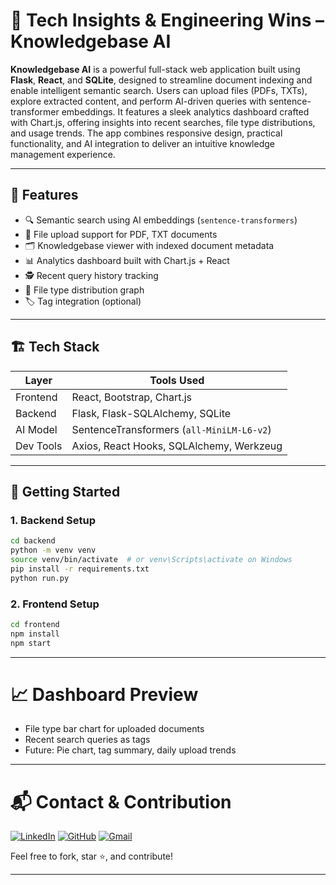 # 🧠 Tech Insights & Engineering Wins – Knowledgebase AI

**Knowledgebase AI** is a powerful full-stack web application built using **Flask**, **React**, and **SQLite**, designed to streamline document indexing and enable intelligent semantic search. Users can upload files (PDFs, TXTs), explore extracted content, and perform AI-driven queries with sentence-transformer embeddings. It features a sleek analytics dashboard crafted with Chart.js, offering insights into recent searches, file type distributions, and usage trends. The app combines responsive design, practical functionality, and AI integration to deliver an intuitive knowledge management experience.

---

## 🧠 Features

- 🔍 Semantic search using AI embeddings (`sentence-transformers`)
- 📂 File upload support for PDF, TXT documents
- 🗂️ Knowledgebase viewer with indexed document metadata
- 📊 Analytics dashboard built with Chart.js + React
- 🕵️ Recent query history tracking
- 📁 File type distribution graph
- 🏷️ Tag integration (optional)

---

## 🏗️ Tech Stack

| Layer       | Tools Used                                    |
|-------------|------------------------------------------------|
| Frontend    | React, Bootstrap, Chart.js                    |
| Backend     | Flask, Flask-SQLAlchemy, SQLite               |
| AI Model    | SentenceTransformers (`all-MiniLM-L6-v2`)     |
| Dev Tools   | Axios, React Hooks, SQLAlchemy, Werkzeug      |

---

## 🚀 Getting Started

### 1. Backend Setup

```bash
cd backend
python -m venv venv
source venv/bin/activate  # or venv\Scripts\activate on Windows
pip install -r requirements.txt
python run.py
```

### 2. Frontend Setup

```bash
cd frontend
npm install
npm start
```

---

# 📈 Dashboard Preview

- File type bar chart for uploaded documents
- Recent search queries as tags
- Future: Pie chart, tag summary, daily upload trends

---

# 📬 Contact & Contribution

[![LinkedIn](https://img.shields.io/badge/LinkedIn-blue?style=for-the-badge&logo=linkedin)](https://www.linkedin.com/in/tanishqsakhare)
[![GitHub](https://img.shields.io/badge/GitHub-black?style=for-the-badge&logo=github)](https://github.com/tanishqsakhare)
[![Gmail](https://img.shields.io/badge/Gmail-red?style=for-the-badge&logo=gmail)](mailto:tanishqsakhare@gmail.com)

Feel free to fork, star ⭐, and contribute!

---
